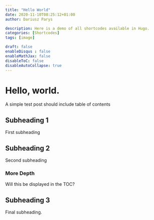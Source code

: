 ```yaml
---
title: "Hello World"
date: 2020-11-10T08:25:12+01:00
author: Dariusz Parys

description: Here is a demo of all shortcodes available in Hugo.
categories: [Shortcodes]
tags: [image]

draft: false
enableDisqus : false
enableMathJax: false
disableToC: false
disableAutoCollapse: true
---
```


# Hello, world.

A simple test post should include table of contents

## Subheading 1

First subheading

## Subheading 2

Second subheading

### More Depth

Will this be displayed in the TOC?

## Subheading 3

Final subheading.
